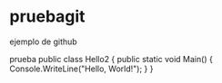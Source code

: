 # pruebagit
ejemplo de github

prueba 
public class Hello2
{
   public static void Main()
   {
      Console.WriteLine("Hello, World!");
   }
}
